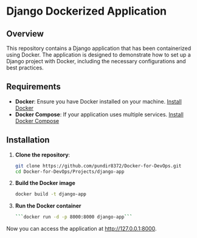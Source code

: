 # Django Dockerized Application

## Overview

This repository contains a Django application that has been containerized using Docker. The application is designed to demonstrate how to set up a Django project with Docker, including the necessary configurations and best practices.

## Requirements

- **Docker**: Ensure you have Docker installed on your machine. [Install Docker](https://docs.docker.com/get-docker/)
- **Docker Compose**: If your application uses multiple services. [Install Docker Compose](https://docs.docker.com/compose/install/)

## Installation

1. **Clone the repository**:
   ```bash
   git clone https://github.com/pundir8372/Docker-for-DevOps.git
   cd Docker-for-DevOps/Projects/django-app
   
2. **Build the Docker image**
   ```bash
   docker build -t django-app

 4. **Run the Docker container**
    ```bash
    ```docker run -d -p 8000:8000 django-app```  

Now you can access the application at http://127.0.0.1:8000.
